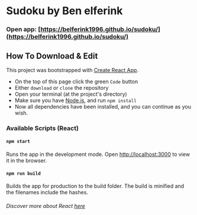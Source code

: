 # Sudoku by Ben elferink

### Open app: [https://belferink1996.github.io/sudoku/](https://belferink1996.github.io/sudoku/)

<!-- Mobile preview:
<br />
<img src="./docs/screenshot-mobile.png" alt="mobile screenshot" width="300" />

Desktop preview:
<br />
<img src="./docs/screenshot-desktop.png" alt="desktop screenshot" width="500" /> -->

## How To Download & Edit

This project was bootstrapped with [Create React App](https://github.com/facebook/create-react-app).

- On the top of this page click the green `Code` button
- Either `download` or `clone` the repository
- Open your terminal (at the project's directory)
- Make sure you have [Node.js](https://nodejs.org/en/), and run `npm install`
- Now all dependencies have been installed, and you can continue as you wish.

### Available Scripts (React)

#### `npm start`

Runs the app in the development mode.
Open [http://localhost:3000](http://localhost:3000) to view it in the browser.

#### `npm run build`

Builds the app for production to the build folder.
The build is minified and the filenames include the hashes.

###### Discover more about React [here](https://github.com/facebook/create-react-app)
